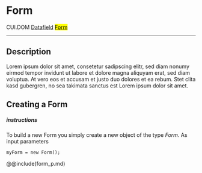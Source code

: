 # Form
<span class="inheritance">CUI.DOM
<a href="#Documentation/elements/datafield">Datafield</a>
<a href="#Documentation/elements/form"><mark>Form</mark></a>
</span>
***

## Description
Lorem ipsum dolor sit amet, consetetur sadipscing elitr, sed diam nonumy eirmod tempor invidunt ut labore et dolore magna aliquyam erat, sed diam voluptua. At vero eos et accusam et justo duo dolores et ea rebum. Stet clita kasd gubergren, no sea takimata sanctus est Lorem ipsum dolor sit amet.

## Creating a Form

##### instructions

To build a new Form you simply create a new object of the type *Form*. As input parameters

```
myForm = new Form();
```

@@include(form_p.md)